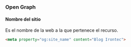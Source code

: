 ### Open Graph
#### Nombre del sitio

Es el nombre de la web a la que pertenece el recurso.

````HTML
<meta property="og:site_name" content="Blog Irontec">
````